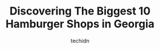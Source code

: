 ---
layout: ampstory
image: https://i0.wp.com/paketmu.com/wp-content/uploads/2023/06/shake-shack-buckhead-0-in-georgia-1686365939.jpeg?resize=640,853
author: techidn
featured: false
description: Explore the diverse Hamburger Shop scene in Georgia, home to an incredible selection of 10 establishments catering to every taste. Whether youre in search of iconic favorites or undiscovere
title: Discovering The Biggest 10 Hamburger Shops in Georgia
cover:
   title: Discovering The Biggest 10 Hamburger Shops in Georgia
   subtitle: RICKPATE
   background: https://paketmu.com/wp-content/uploads/2023/06/shake-shack-buckhead-0-in-georgia-1686365939.jpeg

pages: 
 - layout: thirds
   top: <h1>#1 Grindhouse Killer Burgers</h1>
   bottom: "<p>This place had some excellent reviews and it looked rather intriguing so I figured that I had to give it a try. The cashier was very pleasant and helpful as we tried to f</p>"
   background: https://paketmu.com/wp-content/uploads/2023/06/shake-shack-buckhead-1-in-georgia-1686365940.jpeg
   backgroundblur: true
 - layout: thirds
   top: <h1>#2 Grindhouse Killer Burgers</h1>
   bottom: "<p>This place was definitely worth the wait! There might be a line when you get there but it moves fast and the service is excellent. The burger was the best one Ive had in</p>"
   background: https://paketmu.com/wp-content/uploads/2023/06/shake-shack-buckhead-2-in-georgia-1686365941.jpeg
   cta:
      link: https://paketmu.com/discovering-the-biggest-10-hamburger-shops-in-georgia/
      text: Discovering The Biggest 10 Hamburger Shops in Georgia
 - layout: thirds
   top: <h1>#3 Grindhouse Killer Burgers</h1>
   bottom: "<p>Great spot. Its really cool to have the option  to hang out downstairs as a more casual family spot where u just order at the counter and if youre 21 or older, you can </p>"
   background: https://paketmu.com/wp-content/uploads/2023/06/shake-shack-buckhead-3-in-georgia-1686365954.jpeg
   cta:
      link: https://paketmu.com/discovering-the-biggest-10-hamburger-shops-in-georgia/
      text: Discovering The Biggest 10 Hamburger Shops in Georgia
 - layout: thirds
   top: <h1>#4 Farm Burger Decatur</h1>
   bottom: "<p>410B W Ponce de Leon Ave, Decatur, GA 30030, United States</p>"
   background: https://images.unsplash.com/photo-1484589065579-248aad0d8b13?ixlib=rb-4.0.3&ixid=MnwxMjA3fDB8MHxwaG90by1wYWdlfHx8fGVufDB8fHx8&auto=format&fit=crop&w=640&h=853&q=80
   cta:
      link: https://paketmu.com/discovering-the-biggest-10-hamburger-shops-in-georgia/
      text: Discovering The Biggest 10 Hamburger Shops in Georgia
 - layout: thirds
   top: <h1>#5 Shake Shack Buckhead</h1>
   bottom: "<p>3035 Peachtree Rd NE Suite A146, Atlanta, GA 30305, United States</p>"
   background: https://images.unsplash.com/photo-1531169509526-f8f1fdaa4a67?ixlib=rb-4.0.3&ixid=MnwxMjA3fDB8MHxwaG90by1wYWdlfHx8fGVufDB8fHx8&auto=format&fit=crop&w=640&h=853&q=80
   cta:
      link: https://paketmu.com/discovering-the-biggest-10-hamburger-shops-in-georgia/
      text: Discovering The Biggest 10 Hamburger Shops in Georgia
 - layout: thirds
   top: <h1>#6 Slys Sliders and Fries</h1>
   bottom: "<p>1710 Abercorn St, Savannah, GA 31401, United States</p>"
   background: https://images.unsplash.com/photo-1561679660-d00ee1e0dc8e?ixlib=rb-4.0.3&ixid=MnwxMjA3fDB8MHxwaG90by1wYWdlfHx8fGVufDB8fHx8&auto=format&fit=crop&w=640&h=853&q=80
   cta:
      link: https://paketmu.com/discovering-the-biggest-10-hamburger-shops-in-georgia/
      text: Discovering The Biggest 10 Hamburger Shops in Georgia
 - layout: thirds
   top: <h1>#7 Village Burger</h1>
   bottom: "<p>2329 Main St, Tucker, GA 30084, United States</p>"
   background: https://images.unsplash.com/photo-1509114397022-ed747cca3f65?ixlib=rb-4.0.3&ixid=MnwxMjA3fDB8MHxwaG90by1wYWdlfHx8fGVufDB8fHx8&auto=format&fit=crop&w=640&h=853&q=80
   cta:
      link: https://paketmu.com/discovering-the-biggest-10-hamburger-shops-in-georgia/
      text: Discovering The Biggest 10 Hamburger Shops in Georgia
 - layout: thirds
   middle: Continue reading...
   background: https://images.unsplash.com/photo-1580610447943-1bfbef5efe07?ixlib=rb-4.0.3&ixid=MnwxMjA3fDB8MHxwaG90by1wYWdlfHx8fGVufDB8fHx8&auto=format&fit=crop&w=640&h=853&q=80
   cta:
      link: https://paketmu.com/discovering-the-biggest-10-hamburger-shops-in-georgia/
      text: Discovering The Biggest 10 Hamburger Shops in Georgia
      
---
